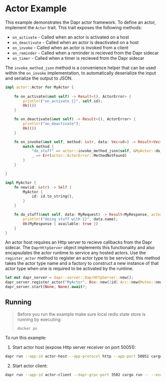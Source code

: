 # Actor Example

This example demonstrates the Dapr actor framework.  To define an actor, implement the `Actor` trait.  This trait exposes the following methods:
- `on_activate` - Called when an actor is activated on a host
- `on_deactivate` - Called when an actor is deactivated on a host
- `on_invoke` - Called when an actor is invoked from a client
- `on_reminder` - Called when a reminder is recieved from the Dapr sidecar
- `on_timer` - Called when a timer is recieved from the Dapr sidecar

The `invoke_method_json` method is a convenience helper that can be used within the `on_invoke` implementation, to automatically deserialize the input and serialize the output to JSON.

```rust
impl actor::Actor for MyActor {
    
    fn on_activate(&mut self) -> Result<(), ActorError> {
        println!("on_activate {}", self.id);
        Ok(())
    }

    fn on_deactivate(&mut self) -> Result<(), ActorError> {
        println!("on_deactivate");
        Ok(())
    }

    fn on_invoke(&mut self, method: &str, data: Vec<u8>) -> Result<Vec<u8>, actor::ActorError> {
        match method {
            "do_stuff" => actor::invoke_method_json(self, &MyActor::do_stuff, data),
            _ => Err(actor::ActorError::MethodNotFound)
        }
    }

}

impl MyActor {
    fn new(id: &str) -> Self {
        MyActor {
            id: id.to_string(),
        }
    }

    fn do_stuff(&mut self, data: MyRequest) -> Result<MyResponse, actor::ActorError> {        
        println!("doing stuff with {}", data.name);        
        Ok(MyResponse { available: true })
    }    
}
```

An actor host requires an Http server to recieve callbacks from the Dapr sidecar.  The `DaprHttpServer` object implements this functionality and also encapsulates the actor runtime to service any hosted actors.  Use the `register_actor` method to register an actor type to be serviced, this method takes the actor type name and a factory to construct a new instance of that actor type when one is required to be activated by the runtime.

```rust
let mut dapr_server = dapr::server::DaprHttpServer::new();
dapr_server.register_actor("MyActor", Box::new(|id| Arc::new(Mutex::new(MyActor::new(id)))));
dapr_server.start(None, None).await?;
```


## Running

> Before you run the example make sure local redis state store is running by executing:
> ```
> docker ps
> ```

To run this example:

1. Start actor host (expose Http server receiver on port 50051):
```bash
dapr run --app-id actor-host --app-protocol http --app-port 50051 cargo run -- --example actor-server
```

2. Start actor client:
```bash
dapr run --app-id actor-client --dapr-grpc-port 3502 cargo run -- --example actor-client
```
